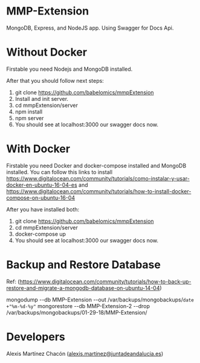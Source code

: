 # MMP-Extension

MongoDB, Express, and NodeJS app. Using Swagger for Docs Api.

# Without Docker

Firstable you need Nodejs and MongoDB installed.

After that you should follow next steps:

1. git clone https://github.com/babelomics/mmpExtension
2. Install and init server.
3. cd mmpExtension/server
4. npm install
5. npm server
6. You should see at localhost:3000 our swagger docs now.

# With Docker

Firstable you need Docker and docker-compose installed and MongoDB installed.
You can follow this links to install https://www.digitalocean.com/community/tutorials/como-instalar-y-usar-docker-en-ubuntu-16-04-es and https://www.digitalocean.com/community/tutorials/how-to-install-docker-compose-on-ubuntu-16-04

After you have installed both:

1. git clone https://github.com/babelomics/mmpExtension
2. cd mmpExtension/server
3. docker-compose up
4. You should see at localhost:3000 our swagger docs now.

# Backup and Restore Database

Ref: (https://www.digitalocean.com/community/tutorials/how-to-back-up-restore-and-migrate-a-mongodb-database-on-ubuntu-14-04)

mongodump --db MMP-Extension --out /var/backups/mongobackups/`date +"%m-%d-%y"`
mongorestore --db MMP-Extension-2 --drop /var/backups/mongobackups/01-29-18/MMP-Extension/

# Developers

Alexis Martínez Chacón (alexis.martinez@juntadeandalucia.es)
